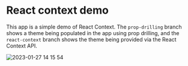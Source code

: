 # React context demo

This app is a simple demo of React Context. The `prop-drilling` branch shows a theme being populated in the app using prop drilling, and the `react-context` branch shows the theme being provided via the React Context API.

![2023-01-27 14 15 54](https://user-images.githubusercontent.com/29181778/215188804-df7b4da6-a3f5-4a23-a09e-469b823a01e8.gif)
